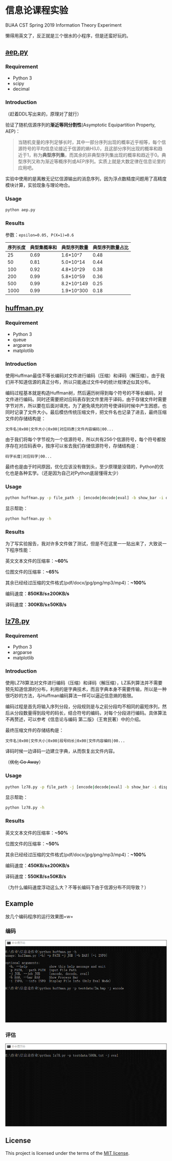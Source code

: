 # 信息论课程实验

BUAA CST Spring 2019 Information Theory Experiment

懒得用英文了，反正就是三个很水的小程序，但是还蛮好玩的。

## [aep.py](src/aep.py)

### Requirement

- Python 3
- scipy
- decimal

### Introduction

（赶着DDL写出来的，原理对了就行）

验证了随机信源序列的**渐近等同分割性**(Asymptotic Equipartition Property, AEP)：

> 当随机变量的序列足够长时，其中一部分序列出现的概率近乎相等，每个信源符号的平均信息论接近于信源的熵H(U)，且这部分序列出现的概率和趋近于1，称为**典型序列集**，而其余的非典型序列集出现的概率和趋近于0。典型序列又称为渐近等概序列或AEP序列。实质上就是大数定律在信息论里的应用吧。

实验中使用的是离散无记忆信源输出的消息序列，因为浮点数精度问题用了高精度模块计算，实验现象与理论吻合。

### Usage

```bash
python aep.py
```

### Results

参数：`epsilon=0.05, P(X=1)=0.6`

| 序列长度 | 典型集概率和 | 典型序列数量 | 典型序列数量占比 |
| -------- | ------------ | ------------ | ---------------- |
| 25       | 0.69         | 1.6*10^7     | 0.48             |
| 50       | 0.81         | 5.0*10^14    | 0.44             |
| 100      | 0.92         | 4.8*10^29    | 0.38             |
| 200      | 0.99         | 5.8*10^59    | 0.36             |
| 500      | 0.99         | 8.2*10^149   | 0.25             |
| 1000     | 0.99         | 1.9*10^300   | 0.18             |

## [huffman.py](src/huffman.py)

### Requirement

- Python 3
- queue
- argparse
- matplotlib

### Introduction

使用Huffman最佳不等长编码对文件进行编码（压缩）和译码（解压缩）。由于我们并不知道信源的真正分布，所以只能通过文件中的统计规律近似其分布。

编码过程基本就是构造Huffman树，然后遍历树得到每个符号的不等长编码，对文件进行编码。同时还需要把对应码表存到文件里用于译码，由于存储文件时需要字节对齐，所以要在后面对填充，为了避免填充的符号使译码时候中产生困惑，也同时记录了文件大小。最后模仿传统压缩文件，把文件名也记录了进去，最终压缩文件的存储结构是：

`文件名|0x00|文件大小|0x00|对应码表|文件内容编码|00...`

由于我们将每个字节视为一个信源符号，所以共有256个信源符号，每个符号都按序存在对应码表中，按序可以省去我们存储信源符号，存储结构是：

`码字长度|对应码字|00...`

最终也是由于时间原因，优化应该没有做到头，至少原理是没错的，Python的优化也是各种玄学。（还是因为自己对Python底层懂得太少）

### Usage

```bash
python huffman.py -p file_path -j [encode|decode|eval] -b show_bar -i display_info
```

显示帮助：

```bash
python huffman.py -h
```

### Results

为了写实验报告，我对许多文件做了测试，但是不在这里一一贴出来了，大致说一下程序性能：

英文文本文件的压缩率：**~60%**

位图文件的压缩率：**~65%**

其余已经经过压缩的文件格式(pdf/docx/jpg/png/mp3/mp4)：**~100%**

编码速度：**850KB/s±200KB/s**

译码速度：**300KB/s±50KB/s**

## [lz78.py](src/lz78.py)

### Requirement

- Python 3
- argparse
- matplotlib

### Introduction

使用LZ78算法对文件进行编码（压缩）和译码（解压缩），LZ系列算法并不需要预先知道信源的分布，利用的是字典技术，而且字典本身不需要传输，所以是一种很巧妙的方法，与Huffman编码算法一样可以逼近信息熵的极限。

编码过程是首先将输入序列分段，分段规则是与之前分段均不相同的最短序列，然后从分段数量得到段号的码长，结合符号的编码，对每个分段进行编码。具体算法不再赘述，可以参考《信息论与编码 第二版》（王育民著）中的介绍。

最终压缩文件的存储结构是：

`文件名|0x00|文件大小|0x00|段号码长|0x00|文件内容编码|00...`

译码时候一边译码一边建立字典，从而恢复出文件内容。

（~~优化 Go Away~~）

### Usage

```bash
python lz78.py -p file_path -j [encode|decode|eval] -b show_bar -i display_info
```

显示帮助：

```bash
python lz78.py -h
```

### Results

英文文本文件的压缩率：**~50%**

位图文件的压缩率：**~50%**

其余已经经过压缩的文件格式(pdf/docx/jpg/png/mp3/mp4)：**~100%**

编码速度：**450KB/s±200KB/s**

译码速度：**550KB/s±50KB/s**

（为什么编码速度浮动这么大？不等长编码下由于信源分布不同导致？）

## Example

放几个编码程序的运行效果图=w=

### 编码

![encode](assets/encode.gif)

### 评估

![eval](assets/eval.gif)

## License

This project is licensed under the terms of the [MIT license](LICENSE).